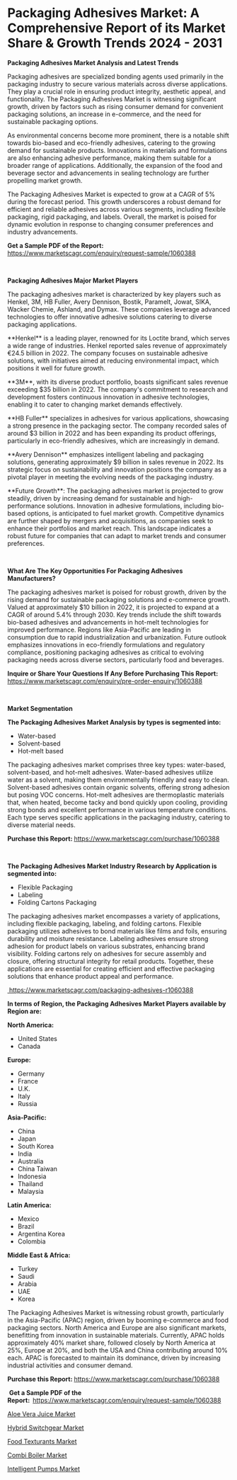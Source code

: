 <p><h1>Packaging Adhesives Market: A Comprehensive Report of its Market Share & Growth Trends 2024 - 2031</h1></p><p><strong>Packaging Adhesives Market Analysis and Latest Trends</strong></p>
<p><p>Packaging adhesives are specialized bonding agents used primarily in the packaging industry to secure various materials across diverse applications. They play a crucial role in ensuring product integrity, aesthetic appeal, and functionality. The Packaging Adhesives Market is witnessing significant growth, driven by factors such as rising consumer demand for convenient packaging solutions, an increase in e-commerce, and the need for sustainable packaging options.</p><p>As environmental concerns become more prominent, there is a notable shift towards bio-based and eco-friendly adhesives, catering to the growing demand for sustainable products. Innovations in materials and formulations are also enhancing adhesive performance, making them suitable for a broader range of applications. Additionally, the expansion of the food and beverage sector and advancements in sealing technology are further propelling market growth.</p><p>The Packaging Adhesives Market is expected to grow at a CAGR of 5% during the forecast period. This growth underscores a robust demand for efficient and reliable adhesives across various segments, including flexible packaging, rigid packaging, and labels. Overall, the market is poised for dynamic evolution in response to changing consumer preferences and industry advancements.</p></p>
<p><strong>Get a Sample PDF of the Report:&nbsp;</strong> <a href="https://www.marketscagr.com/enquiry/request-sample/1060388?utm_campaign=1848&utm_medium=2&utm_source=Github&utm_content=ia&utm_term=16122024&utm_id=packaging-adhesives">https://www.marketscagr.com/enquiry/request-sample/1060388</a></p>
<p>&nbsp;</p>
<p><strong>Packaging Adhesives Major Market Players</strong></p>
<p><p>The packaging adhesives market is characterized by key players such as Henkel, 3M, HB Fuller, Avery Dennison, Bostik, Paramelt, Jowat, SIKA, Wacker Chemie, Ashland, and Dymax. These companies leverage advanced technologies to offer innovative adhesive solutions catering to diverse packaging applications.</p><p>**Henkel** is a leading player, renowned for its Loctite brand, which serves a wide range of industries. Henkel reported sales revenue of approximately €24.5 billion in 2022. The company focuses on sustainable adhesive solutions, with initiatives aimed at reducing environmental impact, which positions it well for future growth.</p><p>**3M**, with its diverse product portfolio, boasts significant sales revenue exceeding $35 billion in 2022. The company's commitment to research and development fosters continuous innovation in adhesive technologies, enabling it to cater to changing market demands effectively.</p><p>**HB Fuller** specializes in adhesives for various applications, showcasing a strong presence in the packaging sector. The company recorded sales of around $3 billion in 2022 and has been expanding its product offerings, particularly in eco-friendly adhesives, which are increasingly in demand.</p><p>**Avery Dennison** emphasizes intelligent labeling and packaging solutions, generating approximately $9 billion in sales revenue in 2022. Its strategic focus on sustainability and innovation positions the company as a pivotal player in meeting the evolving needs of the packaging industry.</p><p>**Future Growth**: The packaging adhesives market is projected to grow steadily, driven by increasing demand for sustainable and high-performance solutions. Innovation in adhesive formulations, including bio-based options, is anticipated to fuel market growth. Competitive dynamics are further shaped by mergers and acquisitions, as companies seek to enhance their portfolios and market reach. This landscape indicates a robust future for companies that can adapt to market trends and consumer preferences.</p></p>
<p>&nbsp;</p>
<p><strong>What Are The Key Opportunities For Packaging Adhesives Manufacturers?</strong></p>
<p><p>The packaging adhesives market is poised for robust growth, driven by the rising demand for sustainable packaging solutions and e-commerce growth. Valued at approximately $10 billion in 2022, it is projected to expand at a CAGR of around 5.4% through 2030. Key trends include the shift towards bio-based adhesives and advancements in hot-melt technologies for improved performance. Regions like Asia-Pacific are leading in consumption due to rapid industrialization and urbanization. Future outlook emphasizes innovations in eco-friendly formulations and regulatory compliance, positioning packaging adhesives as critical to evolving packaging needs across diverse sectors, particularly food and beverages.</p></p>
<p><strong>Inquire or Share Your Questions If Any Before Purchasing This Report:</strong> <a href="https://www.marketscagr.com/enquiry/pre-order-enquiry/1060388?utm_campaign=1848&utm_medium=2&utm_source=Github&utm_content=ia&utm_term=16122024&utm_id=packaging-adhesives">https://www.marketscagr.com/enquiry/pre-order-enquiry/1060388</a></p>
<p>&nbsp;</p>
<p><strong>Market Segmentation</strong></p>
<p><strong>The Packaging Adhesives Market Analysis by types is segmented into:</strong></p>
<p><ul><li>Water-based</li><li>Solvent-based</li><li>Hot-melt based</li></ul></p>
<p><p>The packaging adhesives market comprises three key types: water-based, solvent-based, and hot-melt adhesives. Water-based adhesives utilize water as a solvent, making them environmentally friendly and easy to clean. Solvent-based adhesives contain organic solvents, offering strong adhesion but posing VOC concerns. Hot-melt adhesives are thermoplastic materials that, when heated, become tacky and bond quickly upon cooling, providing strong bonds and excellent performance in various temperature conditions. Each type serves specific applications in the packaging industry, catering to diverse material needs.</p></p>
<p><strong>Purchase this Report:&nbsp;</strong><a href="https://www.marketscagr.com/purchase/1060388?utm_campaign=1848&utm_medium=2&utm_source=Github&utm_content=ia&utm_term=16122024&utm_id=packaging-adhesives">https://www.marketscagr.com/purchase/1060388</a></p>
<p>&nbsp;</p>
<p><strong>The Packaging Adhesives Market Industry Research by Application is segmented into:</strong></p>
<p><ul><li>Flexible Packaging</li><li>Labeling</li><li>Folding Cartons Packaging</li></ul></p>
<p><p>The packaging adhesives market encompasses a variety of applications, including flexible packaging, labeling, and folding cartons. Flexible packaging utilizes adhesives to bond materials like films and foils, ensuring durability and moisture resistance. Labeling adhesives ensure strong adhesion for product labels on various substrates, enhancing brand visibility. Folding cartons rely on adhesives for secure assembly and closure, offering structural integrity for retail products. Together, these applications are essential for creating efficient and effective packaging solutions that enhance product appeal and performance.</p></p>
<p><a href="https://www.marketscagr.com/packaging-adhesives-r1060388?utm_campaign=1848&utm_medium=2&utm_source=Github&utm_content=ia&utm_term=16122024&utm_id=packaging-adhesives">&nbsp;https://www.marketscagr.com/packaging-adhesives-r1060388</a></p>
<p><strong>In terms of Region, the Packaging Adhesives Market Players available by Region are:</strong></p>
<p>
    <p> <strong> North America: </strong>
        <ul>
            <li>United States</li>
            <li>Canada</li>
        </ul>
        </p> 
    <p> <strong> Europe: </strong>
        <ul>
            <li>Germany</li>
            <li>France</li>
            <li>U.K.</li>
            <li>Italy</li>
            <li>Russia</li>
        </ul>
        </p> 
    <p> <strong> Asia-Pacific: </strong>
        <ul>
            <li>China</li>
            <li>Japan</li>
            <li>South Korea</li>
            <li>India</li>
            <li>Australia</li>
            <li>China Taiwan</li>
            <li>Indonesia</li>
            <li>Thailand</li>
            <li>Malaysia</li>
        </ul>
        </p> 
    <p> <strong> Latin America: </strong>
        <ul>
            <li>Mexico</li>
            <li>Brazil</li>
            <li>Argentina Korea</li>
            <li>Colombia</li>
        </ul>
        </p> 
    <p> <strong> Middle East & Africa: </strong>
        <ul>
            <li>Turkey</li>
            <li>Saudi</li>
            <li>Arabia</li>
            <li>UAE</li>
            <li>Korea</li>
        </ul>
    </p>
    </p>
<p><p>The Packaging Adhesives Market is witnessing robust growth, particularly in the Asia-Pacific (APAC) region, driven by booming e-commerce and food packaging sectors. North America and Europe are also significant markets, benefitting from innovation in sustainable materials. Currently, APAC holds approximately 40% market share, followed closely by North America at 25%, Europe at 20%, and both the USA and China contributing around 10% each. APAC is forecasted to maintain its dominance, driven by increasing industrial activities and consumer demand.</p></p>
<p><strong>Purchase this Report: </strong><a href="https://www.marketscagr.com/purchase/1060388?utm_campaign=1848&utm_medium=2&utm_source=Github&utm_content=ia&utm_term=16122024&utm_id=packaging-adhesives">https://www.marketscagr.com/purchase/1060388</a></p>
<p>&nbsp;<strong>Get a Sample PDF of the Report:&nbsp;&nbsp;</strong><a href="https://www.marketscagr.com/enquiry/request-sample/1060388?utm_campaign=1848&utm_medium=2&utm_source=Github&utm_content=ia&utm_term=16122024&utm_id=packaging-adhesives">https://www.marketscagr.com/enquiry/request-sample/1060388</a></p>
<p><strong></strong></p>
<p><p><a href="https://www.linkedin.com/pulse/industry-insights-global-aloe-vera-juice-markets-growth-ls1be?utm_campaign=1848&utm_medium=2&utm_source=Github&utm_content=ia&utm_term=16122024&utm_id=packaging-adhesives">Aloe Vera Juice Market</a></p><p><a href="https://www.linkedin.com/pulse/revenue-market-trends-hybrid-switchgear-projected-119-cagr-bxaje?utm_campaign=1848&utm_medium=2&utm_source=Github&utm_content=ia&utm_term=16122024&utm_id=packaging-adhesives">Hybrid Switchgear Market</a></p><p><a href="https://www.linkedin.com/pulse/key-insights-food-texturants-market-stakeholder-perspectives-gfroe?utm_campaign=1848&utm_medium=2&utm_source=Github&utm_content=ia&utm_term=16122024&utm_id=packaging-adhesives">Food Texturants Market</a></p><p><a href="https://www.linkedin.com/pulse/cumulative-effect-latest-trendss-disrupted-combi-boiler-marketsizeshare-3ibhe?utm_campaign=1848&utm_medium=2&utm_source=Github&utm_content=ia&utm_term=16122024&utm_id=packaging-adhesives">Combi Boiler Market</a></p><p><a href="https://www.linkedin.com/pulse/intelligent-pumps-industry-outlook-20242031-revenue-growth-ugrfe?utm_campaign=1848&utm_medium=2&utm_source=Github&utm_content=ia&utm_term=16122024&utm_id=packaging-adhesives">Intelligent Pumps Market</a></p></p>